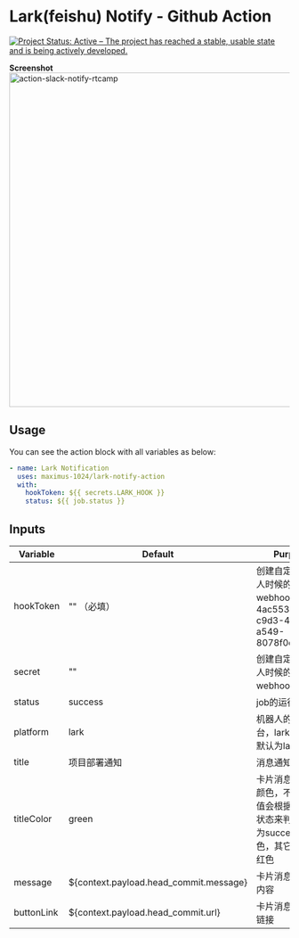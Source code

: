 # Lark(feishu) Notify - Github Action

[![Project Status: Active – The project has reached a stable, usable state and is being actively developed.](https://www.repostatus.org/badges/latest/active.svg)](https://www.repostatus.org/#active)

**Screenshot**
<img width="600" alt="action-slack-notify-rtcamp" src="https://github.com/user-attachments/assets/d7a9b77f-4d87-4630-b73a-3b65f615e46c">

## Usage

You can see the action block with all variables as below:

```yml
- name: Lark Notification
  uses: maximus-1024/lark-notify-action
  with:
    hookToken: ${{ secrets.LARK_HOOK }}
    status: ${{ job.status }}
```

## Inputs

| Variable   | Default                                | Purpose                                                                                     |
| ---------- | -------------------------------------- | ------------------------------------------------------------------------------------------- |
| hookToken  | "" （必填）                            | 创建自定义机器人时候的webhook,例如：4ac55366-c9d3-4538-a549-8078f0c64d02a                   |
| secret     | ""                                     | 创建自定义机器人时候的webhook的密钥                                                         |
| status     | success                                | job的运行状态                                                                               |
| platform   | lark                                   | 机器人的运行平台，lark,feishu,默认为lark                                                    |
| title      | 项目部署通知                           | 消息通知的标题                                                                              |
| titleColor | green                                  | 卡片消息通知的颜色，不过不传值会根据status的状态来判断status为success为绿色，其它状态为红色 |
| message    | ${context.payload.head_commit.message} | 卡片消息的通知内容                                                                          |
| buttonLink | ${context.payload.head_commit.url}     | 卡片消息的跳转链接                                                                          |
